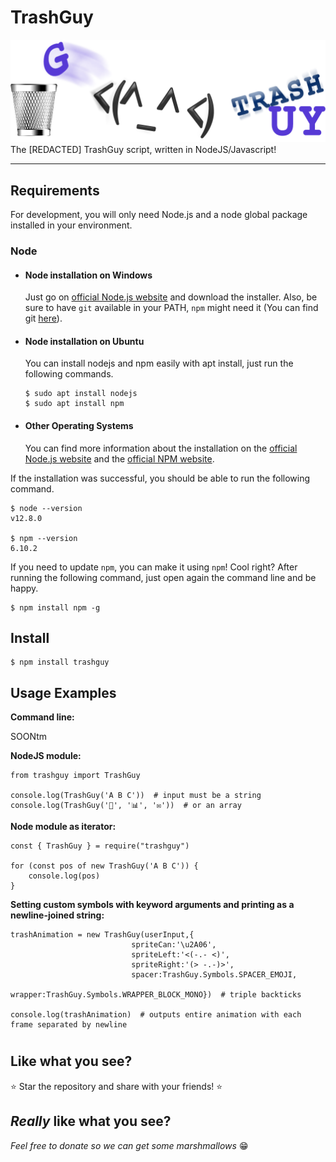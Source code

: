 # TrashGuy
![Banner](images/banner.png)
The [REDACTED] TrashGuy script, written in NodeJS/Javascript!


---
## Requirements

For development, you will only need Node.js and a node global package installed in your environment.

### Node
- #### Node installation on Windows

  Just go on [official Node.js website](https://nodejs.org/) and download the installer.
Also, be sure to have `git` available in your PATH, `npm` might need it (You can find git [here](https://git-scm.com/)).

- #### Node installation on Ubuntu

  You can install nodejs and npm easily with apt install, just run the following commands.

      $ sudo apt install nodejs
      $ sudo apt install npm

- #### Other Operating Systems
  You can find more information about the installation on the [official Node.js website](https://nodejs.org/) and the [official NPM website](https://npmjs.org/).

If the installation was successful, you should be able to run the following command.

    $ node --version
    v12.8.0

    $ npm --version
    6.10.2

If you need to update `npm`, you can make it using `npm`! Cool right? After running the following command, just open again the command line and be happy.

    $ npm install npm -g

###

## Install

    $ npm install trashguy

## Usage Examples

**Command line:**

SOONtm

**NodeJS module:**

    from trashguy import TrashGuy

    console.log(TrashGuy('A B C'))  # input must be a string
    console.log(TrashGuy('📂', '📊', '✉'))  # or an array

**Node module as iterator:**
    
    const { TrashGuy } = require("trashguy")
    
    for (const pos of new TrashGuy('A B C')) {
        console.log(pos)
    }

**Setting custom symbols with keyword arguments and printing as a newline-joined string:**

    trashAnimation = new TrashGuy(userInput,{
                               spriteCan:'\u2A06',
                               spriteLeft:'<(-.- <)',
                               spriteRight:'(> -.-)>',
                               spacer:TrashGuy.Symbols.SPACER_EMOJI,
                               wrapper:TrashGuy.Symbols.WRAPPER_BLOCK_MONO})  # triple backticks

    console.log(trashAnimation)  # outputs entire animation with each frame separated by newline


#


Like what you see?
---------------------------
⭐ Star the repository and share with your friends! ⭐


*Really* like what you see?
---------------------------
*Feel free to donate so we can get some marshmallows* 😁
